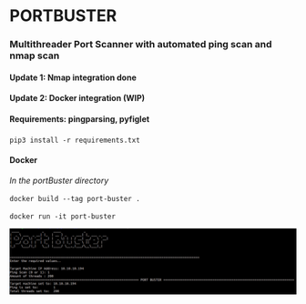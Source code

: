 # PORTBUSTER

### Multithreader Port Scanner with automated ping scan and nmap scan

#### Update 1: Nmap integration done
#### Update 2: Docker integration (WIP)

#### Requirements: pingparsing, pyfiglet

`pip3 install -r requirements.txt`

#### Docker
*In the portBuster directory*

`docker build --tag port-buster .`

`docker run -it port-buster`

![](./images/sample.png)
